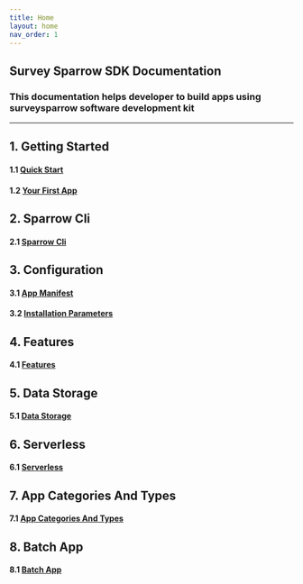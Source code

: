 ```yaml
---
title: Home
layout: home
nav_order: 1
---
```



## Survey Sparrow SDK Documentation
### This documentation helps developer to build apps using surveysparrow software development kit

---
## **1. Getting Started**

#### 1.1 [Quick Start](../SDK-Documentation/docs/getting-started/quick-start.html)
#### 1.2 [Your First App](SDK-Documentation/docs/getting-started/first-app.html)

## **2. Sparrow Cli**

#### 2.1 [Sparrow Cli](SDK-Documentation/docs/sparrow-cli/index.html)


## **3. Configuration**

#### 3.1 [App Manifest](SDK-Documentation/docs/configuration/app-manifest.html)

#### 3.2 [Installation Parameters](SDK-Documentation/docs/configuration/installation-parameters.html)


## **4. Features**
#### 4.1 [Features](SDK-Documentation/docs/features/index.html)

## **5. Data Storage**
#### 5.1 [Data Storage](SDK-Documentation/docs/data-storage/index.html)

## **6. Serverless**
#### 6.1 [Serverless](SDK-Documentation/docs/serverless/index.html)

## **7. App Categories And Types**
#### 7.1 [App Categories And Types](SDK-Documentation/docs/app-category-types/index.html)

## **8. Batch App**
#### 8.1 [Batch App](SDK-Documentation/docs/batch-app/index.html)

